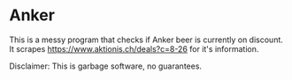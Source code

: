 # Anker

This is a messy program that checks if Anker beer is currently on discount. It
scrapes https://www.aktionis.ch/deals?c=8-26 for it's information.

Disclaimer: This is garbage software, no guarantees.
